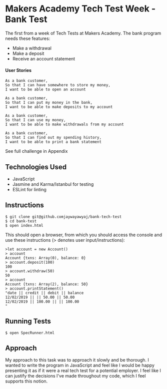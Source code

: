 # Makers Academy Tech Test Week - Bank Test

The first from a week of Tech Tests at Makers Academy. 
The bank program needs these features:
- Make a withdrawal
- Make a deposit
- Receive an account statement

#### User Stories

```
As a bank customer,
So that I can have somewhere to store my money,
I want to be able to open an account

As a bank customer,
So that I can put my money in the bank,
I want to be able to make deposits to my account

As a bank customer,
So that I can use my money,
I want to be able to make withdrawals from my account

As a bank customer,
So that I can find out my spending history,
I want to be able to print a bank statement
```

See full challenge in Appendix

## Technologies Used
 - JavaScript
 - Jasmine and Karma/Istanbul for testing
 - ESLint for linting

## Instructions

```
$ git clone git@github.comjaywayawyaj/bank-tech-test
$ cd bank-test
$ open index.html
```

This should open a browser, from which you should access the console and use these instructions (> denotes user input/instructions):

```
>let account = new Account()
> account
Account {txns: Array(0), balance: 0}
> account.deposit(100)
100
> account.withdraw(50)
50
> account
Account {txns: Array(2), balance: 50}
> account.printStatement()
"date || credit || debit || balance
12/02/2019 || || 50.00 || 50.00
12/02/2019 || 100.00 || || 100.00
"
```

## Running Tests

```
$ open SpecRunner.html
```

## Approach

My approach to this task was to approach it slowly and be thorough. I wanted to write the program in JavaScript and feel like I would be happy presenting it as if it were a real tech test for a potential employer. I feel like I can justify the decisions I've made throughout my code, which I feel supports this notion.

